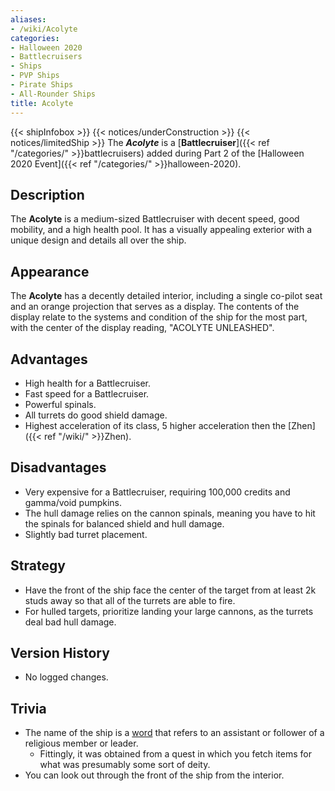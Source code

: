 ```yaml
---
aliases:
- /wiki/Acolyte
categories:
- Halloween 2020
- Battlecruisers
- Ships
- PVP Ships
- Pirate Ships
- All-Rounder Ships
title: Acolyte
---
```


{{< shipInfobox >}} {{< notices/underConstruction >}} {{< notices/limitedShip >}} The **_Acolyte_** is a [**Battlecruiser**]({{< ref "/categories/" >}}battlecruisers) added during Part 2 of the [Halloween 2020 Event]({{< ref "/categories/" >}}halloween-2020). 

## Description

The **Acolyte** is a medium-sized Battlecruiser with decent speed, good mobility, and a high health pool. It has a visually appealing exterior with a unique design and details all over the ship.

## Appearance

The **Acolyte** has a decently detailed interior, including a single co-pilot seat and an orange projection that serves as a display. The contents of the display relate to the systems and condition of the ship for the most part, with the center of the display reading, "ACOLYTE UNLEASHED".

## Advantages

- High health for a Battlecruiser.
- Fast speed for a Battlecruiser.
- Powerful spinals.
- All turrets do good shield damage.
- Highest acceleration of its class, 5 higher acceleration then the [Zhen]({{< ref "/wiki/" >}}Zhen).

## Disadvantages

- Very expensive for a Battlecruiser, requiring 100,000 credits and gamma/void pumpkins.
- The hull damage relies on the cannon spinals, meaning you have to hit the spinals for balanced shield and hull damage.
- Slightly bad turret placement.

## Strategy

- Have the front of the ship face the center of the target from at least 2k studs away so that all of the turrets are able to fire.
- For hulled targets, prioritize landing your large cannons, as the turrets deal bad hull damage.

## Version History 

- No logged changes.

## Trivia

- The name of the ship is a [word](https://en.wikipedia.org/wiki/Acolyte) that refers to an assistant or follower of a religious member or leader.
  - Fittingly, it was obtained from a quest in which you fetch items for what was presumably some sort of deity.
- You can look out through the front of the ship from the interior.
